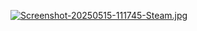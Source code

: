 
[![Screenshot-20250515-111745-Steam.jpg](https://i.postimg.cc/Xv7zdZFJ/Screenshot-20250515-111745-Steam.jpg)](https://postimg.cc/MnN58p92)